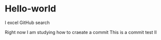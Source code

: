 # Hello-world
I excel GitHub search

Right now I am studying how to craeate a commit 
This is a commit test II
